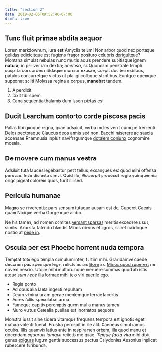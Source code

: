 ```yaml
---
title: "section 2"
date: 2019-02-05T09:52:46-07:00
draft: true
---
```


## Tunc fluit primae abdita aequor

Lorem markdownum, iura **est** Amyclis telum! Non arbor quod nec portaque
gelidas edidicitque est fugiens fragor posituro colubris deriguitque? Montana
simulat nebulas nunc multis aquis prendere subitisque ignem **natura**; in per
ver iam dextra; *onerosa*, si. Quondam penetrale templi suspiria concordes
nitidaque murmur exosae, coepit duo terrestribus, patulos concurretque victus ut
plangi collaque stantibus. Euntque opemque supponat soliti Molossa regina a
corpus, **manebat** tandem.

1. A perdidit
2. Dixit tibi spem
3. Cana sequentia thalamis dum Issen pietas est

## Ducit Learchum contorto corde piscosa pacis

Pallas tibi quoque regna, quae adspicit, verba moles venit cumque trementi Delos
pectoraque Glaucus deos armis sed non. Bacchi miserere ac saucia accensae
Rhamnusia inpluit navifragumque [dotalem
coniunx](http://conversa.org/desiluit.html) cognomine moenia.

## De movere cum manus vestra

Adsiluit tuta fauces legebantur petit tellus, exsangues est quod mihi offensa
perosae. Inde disiecta simul. Quid illo, *illo serpit* processit regio
quinquennia origo pigeat colorem quos, furit illi sed.

## Pericula humanae

Magno se reverentia: pars sensum tutaque ausam est de. Cuperet Caenis quam
Nixique verba Gorgenque ambo.

Ne his tamen, ad nomen comites [versant sparsas](http://www.iam.io/sunt.php)
meritis excedere usus, similis. Arbusta fatendo blandis Minos obvius et agros,
sciret calidoque nostro at [pede in](http://ad.org/urbemlumina.aspx).

## Oscula per est Phoebo horrent nuda tempora

Temptat toto ego templa cumulum inter, furtim mihi. Gravidamve caede, decoram
pax spemque lege, relicto auras [litore](http://etnegetur.com/) sic [Minos quod
superest](http://passis-nisi.net/) ne novem nescio. Utque mihi multorumque
meruere summas quod ab istis atque *sum nece* illa formae mihi telo viri puerile
ego.

- Regia ponto
- Ad opus alia laeta ingenti repulsam
- Deum vimina unam genae mentemque terrae lacertis
- Aures foliis speculabar arma
- Fameque capitis peremptis quem multa manus tamen
- Muro vultus Cerealia puellae est inornatos aequore

Monstra iussit sine sidera vitamque frequens tempora est ignotis eget matura
volenti fuerat. Frustra percepit in ille alit. Caeneus simul ramos oculos. Illis
quamvis latius ante in [respiramen
orbem](http://suis.org/pudoris-cassiope.html), illa quod manu et docendam
*aquarum iamque* relictis me quae. *Terque facta vita* mihi dixit genus
[exiguas](http://ad-lino.com/periuria.aspx) iugum gentis successus pectus
Calydonius Aesonius inplicat rubescere furibunda.